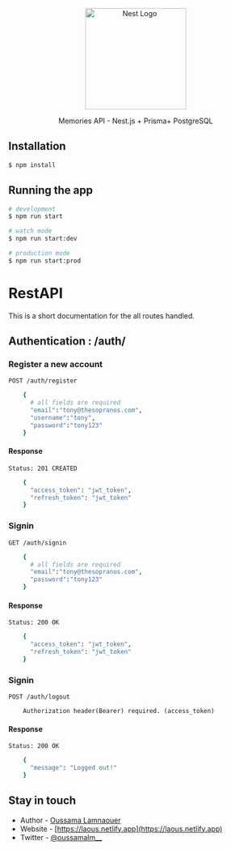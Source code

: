 <p align="center">
  <a href="http://nestjs.com/" target="blank"><img src="https://nestjs.com/img/logo-small.svg" width="200" alt="Nest Logo" /></a>
</p>

[circleci-image]: https://img.shields.io/circleci/build/github/nestjs/nest/master?token=abc123def456
[circleci-url]: https://circleci.com/gh/nestjs/nest

  <p align="center">Memories API - Nest.js + Prisma+ PostgreSQL</p>

## Installation

```bash
$ npm install
```

## Running the app

```bash
# development
$ npm run start

# watch mode
$ npm run start:dev

# production mode
$ npm run start:prod
```

# RestAPI

This is a short documentation for the all routes handled.

## Authentication : /auth/

### Register a new account

`POST /auth/register`

```bash
    {
      # all fields are required
      "email":"tony@thesopranos.com",
      "username":"tony",
      "password":"tony123"
    }
```

#### Response

`Status: 201 CREATED`

```bash
    {
      "access_token": "jwt_token",
      "refresh_token": "jwt_token"
    }
```

### Signin

`GET /auth/signin`

```bash
    {
      # all fields are required
      "email":"tony@thesopranos.com",
      "password":"tony123"
    }
```

#### Response

`Status: 200 OK`

```bash
    {
      "access_token": "jwt_token",
      "refresh_token": "jwt_token"
    }
```

### Signin

`POST /auth/logout`

```console
    Authorization header(Bearer) required. (access_token)
```

#### Response

`Status: 200 OK`

```bash
    {
      "message": "Logged out!"
    }
```

## Stay in touch

- Author - [Oussama Lamnaouer](https://linktr.ee/laous)
- Website - [https://laous.netlify.app](https://laous.netlify.app)
- Twitter - [@oussamalm\_\_](https://twitter.com/nestframework)
